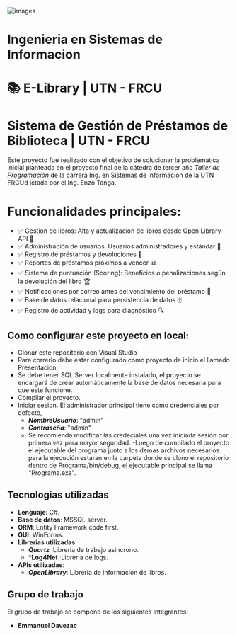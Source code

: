 ![images](https://github.com/user-attachments/assets/7823e8f6-52b1-4650-8759-976bb9dfb61c)
# Ingenieria en Sistemas de Informacion

# 📚 E-Library | UTN - FRCU
# Sistema de Gestión de Préstamos de Biblioteca | UTN - FRCU

Este proyecto fue realizado con el objetivo de solucionar la problematica inicial planteada en el proyecto final de la cátedra de tercer año *Taller de Programación* de la carrera Ing. en Sistemas de información de la UTN FRCUd ictada por el Ing. Enzo Tanga. 

# Funcionalidades principales:
- ✅ Gestión de libros: Alta y actualización de libros desde Open Library API 📖
- ✅ Administración de usuarios: Usuarios administradores y estándar 👥
- ✅ Registro de préstamos y devoluciones 📅
- ✅ Reportes de préstamos próximos a vencer 📊
- ✅ Sistema de puntuación (Scoring): Beneficios o penalizaciones según la devolución del libro 🏆
- ✅ Notificaciones por correo antes del vencimiento del préstamo 📩
- ✅ Base de datos relacional para persistencia de datos 🗄️
- ✅ Registro de actividad y logs para diagnóstico 🔍


## Como configurar este proyecto en local:
- Clonar este repositorio con Visual Studio
- Para correrlo debe estar configurado como proyecto de inicio el llamado Presentacion.
- Se debe tener SQL Server localmente instalado, el proyecto se encargará de crear automáticamente la base de datos necesaria para que este funcione.
- Compilar el proyecto.
- Iniciar sesion. El administrador principal tiene como credenciales por defecto,
  - ***NombreUsuario***: "admin"
  - ***Contraseña***: "admin"
  - Se recomienda modificar las credeciales una vez iniciada sesión por primera vez para mayor seguridad.
-Luego de compilado el proyecto el ejecutable del programa junto a los demas archivos necesarios para la ejecución estaran en la carpeta donde se clono el repositorio dentro de Programa/bin/debug, el ejecutable principal se llama "Programa.exe".

## Tecnologías utilizadas
- **Lenguaje**:  C#.
- **Base de datos**:  MSSQL server.
- **ORM**:  Entity Framework code first.
- **GUI**:  WinForms.
- **Librerias utilizadas**:
  - ***Quartz*** :Libreria de trabajo asincrono.
  - ***Log4Net** :Libreria de logs.
- **APIs utilizadas**:
  - ***OpenLibrary***: Libreria de informacion de libros. 
  

## Grupo de trabajo
El grupo de trabajo se compone de los siguientes integrantes: 
- **Emmanuel Davezac**
